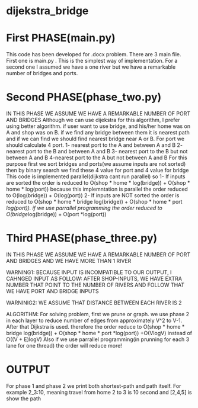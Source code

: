 # dijekstra_bridge
# First PHASE(main.py)
This code has been developed for .docx problem. There are 3 main file. First one is main.py . This is the simplest way of implementation. For a second one I assumed we have a one river but we have a remarkable number of bridges and ports. 
# Second PHASE(phase_two.py)
IN THIS PHASE WE ASSUME WE HAVE A REMARKABLE NUMBER OF PORT AND BRIDGES
Although we can use dijekstra for this algorithm, I prefer using better algorithm. if user want to use bridge, 
and his/her home was on A and shop was on B. if we find any bridge between them it is nearest path and if we can find we should find nearest bridge
near A or B. For port we should calculate 4 port. 
1- nearest port to the A and between A and B
2- nearest port to the B and between A and B
3- nearest port to the B but not between A and B
4-nearest port to the A but not between A and B
For this purpose first we sort bridges and ports(we assume inputs are not sorted) then by binary search we find these 4 value for port and 4 value for bridge
This code is  implemented parallel(dijkstra cant run parallel) so
1- If inputs are sorted the order is reduced to O(shop * home * log(bridge)) + O(shop * home * log(port)) because 
this implemntation is parallel the order reduced to O(log(bridge)) + O(log(port))
2- If inputs are NOT sorted the order is reduced to O(shop * home * bridge log(bridge)) + O(shop * home * port *log(port)).
if we use parrallel programming the order reduced to O(bridge*log(bridge)) + O(port *log(port)) 

# Third PHASE(phase_three.py)
IN THIS PHASE WE ASSUME WE HAVE A REMARKABLE NUMBER OF PORT AND BRIDGES AND WE HAVE MORE THAN 1 RIVER

WARNING1: BECAUSE INPUT IS INCOMPATIBLE TO OUR OUTPUT, I CAHNGED INPUT AS FOLLOW:
AFTER SHOP-INPUTS, WE HAVE EXTRA NUMBER THAT POINT TO THE NUMBER OF RIVERS AND FOLLOW THAT WE HAVE PORT AND BRIDGE INPUTS

WARNINIG2: WE ASSUME THAT DISTANCE BETWEEN EACH RIVER IS 2

ALGORITHM:
For solving problem, first we prune or graph. 
we use phase 2 in each layer to reduce number of edges from approximately V^2 to V-1.
After that Dijkstra is used. therefore the order reduce to O(shop * home * bridge log(bridge)) + O(shop * home * port *log(port)) +O(VlogV) instead of O((V + E)logV)
Also if we use parrallel programming(in prunning for each 3 lane for one thread) the order will reduce more!

# OUTPUT
For phase 1 and phase 2 we print both shortest-path and path itself. For example 2_3:10, meaning travel from home 2 to 3 is 10 second and [2,4,5] is show the path
